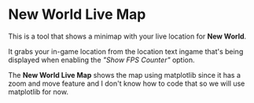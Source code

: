 # New World Live Map

This is a tool that shows a minimap with your live location for **New World**.

It grabs your in-game location from the location text ingame that's being displayed when enabling the *"Show FPS Counter"* option.

The **New World Live Map** shows the map using matplotlib since it has a zoom and move feature and I don't know how to code that so we will use matplotlib for now.